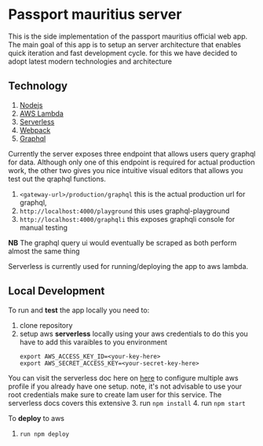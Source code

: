 # Passport mauritius server
This is the side implementation of the passport mauritius official web app. The main goal of this app is to setup an server architecture that enables quick iteration and fast development cycle. for this  we have decided to adopt latest modern technologies and architecture

## Technology
1. [Nodejs](https://nodejs.org/en/)
2. [AWS Lambda](https://aws.amazon.com/lambda/)
3. [Serverless](https://serverless.com/)
4. [Webpack](https://webpack.js.org/)
5. [Graphql](https://graphql.org/)

Currently the server exposes three endpoint that allows users query graphql for data. Although only one of this endpoint is required for actual
production work, the other two gives you nice intuitive visual editors that allows you test out the qraphql functions. 
1. ``<gateway-url>/production/graphql`` this is the actual production url for graphql,
2. ``http://localhost:4000/playground`` this uses graphql-playground
3. ``http://localhost:4000/graphqli`` this exposes graphqli console for manual testing

**NB** The graphql query ui would eventually be scraped as both perform almost the same thing

Serverless is currently used for running/deploying the app to aws lambda. 

## Local Development
To run and **test** the app locally you need to:
1. clone repository 
2. setup aws **serverless** locally using your aws credentials to do this you have to add this varaibles to you environment
    ```
    export AWS_ACCESS_KEY_ID=<your-key-here>
    export AWS_SECRET_ACCESS_KEY=<your-secret-key-here>
    ```
You can visit the serverless doc here on [here](https://serverless.com/framework/docs/providers/aws/guide/credentials/) to configure multiple aws profile if you already have one setup.
note, it's not advisable to use your root credentials make sure to create Iam user for this service. The serverless docs covers this
extensive
3. run ``npm install``
4. run ``npm start``

To **deploy** to aws

1. ``run npm deploy``